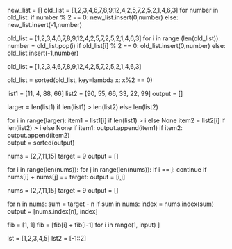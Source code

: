 new_list = []
old_list = [1,2,3,4,6,7,8,9,12,4,2,5,7,2,5,2,1,4,6,3]
for number in old_list:
    if number % 2 == 0:
        new_list.insert(0,number)
    else:
        new_list.insert(-1,number)
        
        
old_list = [1,2,3,4,6,7,8,9,12,4,2,5,7,2,5,2,1,4,6,3]
for i in range (len(old_list)):
    number = old_list.pop(i)
    if old_list[i] % 2 == 0:
        old_list.insert(0,number)
    else:
        old_list.insert(-1,number)
        
old_list = [1,2,3,4,6,7,8,9,12,4,2,5,7,2,5,2,1,4,6,3]

old_list = sorted(old_list, key=lambda x: x%2 == 0)



list1 = [11, 4, 88, 66]
list2 = [90, 55, 66, 33, 22, 99]
output = []

larger = len(list1) if len(list1) > len(list2) else len(list2)

for i in range(larger):
    item1 = list1[i] if len(list1) > i else None
    item2 = list2[i] if len(list2) > i else None
    if item1:
        output.append(item1)
    if item2:
        output.append(item2)  
    output = sorted(output)
    
    

nums = [2,7,11,15]
target = 9
output = []

for i in range(len(nums)):
    for j in range(len(nums)):
        if i == j:
            continue
        if nums[i] + nums[j] == target:
            output = [i,j]


nums = [2,7,11,15]
target = 9
output = []

for n in nums:
    sum = target - n
    if sum in nums:
        index = nums.index(sum)
        output = [nums.index(n), index]
        

fib = [1, 1]
fib = [fib[i] + fib[i-1]  for i in range(1, input) ]


lst = [1,2,3,4,5]
lst2 = [-1::2]
    
    
